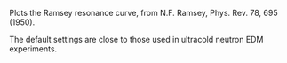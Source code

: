 Plots the Ramsey resonance curve, from N.F. Ramsey, Phys. Rev. 78, 695 (1950).

The default settings are close to those used in ultracold neutron EDM
experiments.
